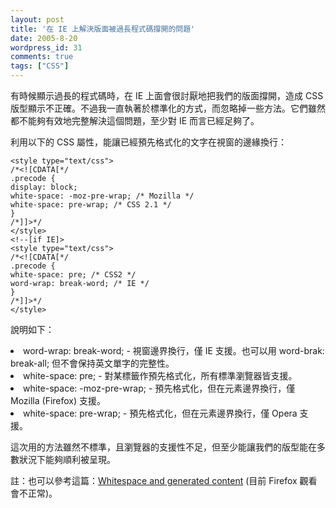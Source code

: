 ```yaml
---
layout: post
title: '在 IE 上解決版面被過長程式碼撐開的問題'
date: 2005-8-20
wordpress_id: 31
comments: true
tags: ["CSS"]
---
```


有時候顯示過長的程式碼時，在 IE 上面會很討厭地把我們的版面撐開，造成 CSS 版型顯示不正確。不過我一直執著於標準化的方式，而忽略掉一些方法。它們雖然都不能夠有效地完整解決這個問題，至少對 IE 而言已經足夠了。

<!--more-->

利用以下的 CSS 屬性，能讓已經預先格式化的文字在視窗的邊緣換行：

```
<style type="text/css">
/*<![CDATA[*/
.precode {
display: block;
white-space: -moz-pre-wrap; /* Mozilla */
white-space: pre-wrap; /* CSS 2.1 */
}
/*]]>*/
</style>
<!--[if IE]>
<style type="text/css">
/*<![CDATA[*/
.precode {
white-space: pre; /* CSS2 */
word-wrap: break-word; /* IE */
}
/*]]>*/
</style>

```

說明如下：

<li><span>word-wrap: break-word; </span> - 視窗邊界換行，僅 IE 支援。也可以用 <span>word-brak: break-all;</span> 但不會保持英文單字的完整性。</li>
<li><span>white-space: pre; </span> -  對某標籤作預先格式化，所有標準瀏覽器皆支援。</li>
<li><span>white-space: -moz-pre-wrap;</span> - 預先格式化，但在元素邊界換行，僅 Mozilla (Firefox) 支援。</li>
<li><span>white-space: pre-wrap;</span> - 預先格式化，但在元素邊界換行，僅 Opera 支援。</li>


這次用的方法雖然不標準，且瀏覽器的支援性不足，但至少能讓我們的版型能在多數狀況下能夠順利被呈現。

註：也可以參考這篇：[Whitespace and generated content](http://cheeaun.phoenity.com/weblog/2005/06/whitespace-and-generated-content.html) (目前 Firefox 觀看會不正常)。

